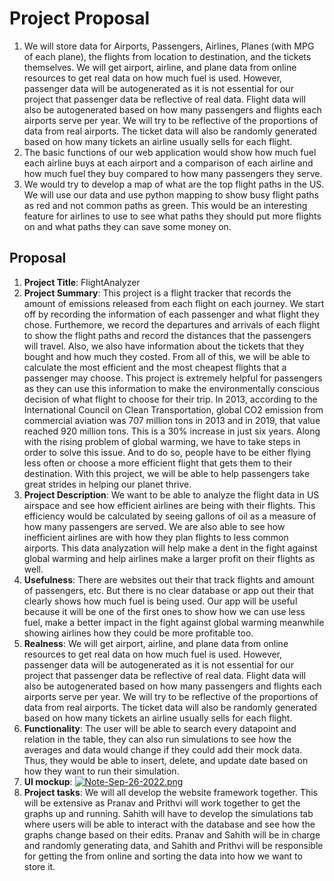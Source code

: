 # Project Proposal
1. We will store data for Airports, Passengers, Airlines, Planes (with MPG of each plane), the flights from location to destination, and the tickets themselves. We will get airport, airline, and plane data from online resources to get real data on how much fuel is used. However, passenger data will be autogenerated as it is not essential for our project that passenger data be reflective of real data. Flight data will also be autogenerated based on how many passengers and flights each airports serve per year. We will try to be reflective of the proportions of data from real airports. The ticket data will also be randomly generated based on how many tickets an airline usually sells for each flight.
2. The basic functions of our web application would show how much fuel each airline buys at each airport and a comparison of each airline and how much fuel they buy compared to how many passengers they serve.
3. We would try to develop a map of what are the top flight paths in the US. We will use our data and use python mapping to show busy flight paths as red and not common paths as green. This would be an interesting feature for airlines to use to see what paths they should put more flights on and what paths they can save some money on.
## Proposal
1. **Project Title**: FlightAnalyzer
2. **Project Summary**: This project is a flight tracker that records the amount of emissions released from each flight on each journey. We start off by recording the information of each passenger and what flight they chose. Furthemore, we record the departures and arrivals of each flight to show the flight paths and record the distances that the passengers will travel. Also, we also have information about the tickets that they bought and how much they costed. From all of this, we will be able to calculate the most efficient and the most cheapest flights that a passenger may choose. This project is extremely helpful for passengers as they can use this information to make the environmentally conscious decision of what flight to choose for their trip. In 2013, according to the International Council on Clean Transportation, global CO2 emission from commercial aviation was 707 million tons in 2013 and in 2019, that value reached 920 million tons. This is a 30% increase in just six years. Along with the rising problem of global warming, we have to take steps in order to solve this issue. And to do so, people have to be either flying less often or choose a more efficient flight that gets them to their destination. With this project, we will be able to help passengers take great strides in helping our planet thrive.
3. **Project Description**: We want to be able to analyze the flight data in US airspace and see how efficient airlines are being with their flights. This efficiency would be calculated by seeing gallons of oil as a measure of how many passengers are served. We are also able to see how inefficient airlines are with how they plan flights to less common airports. This data analyzation will help make a dent in the fight against global warming and help airlines make a larger profit on their flights as well.
4. **Usefulness**: There are websites out their that track flights and amount of passengers, etc. But there is no clear database or app out their that clearly shows how much fuel is being used. Our app will be useful because it will be one of the first ones to show how we can use less fuel, make a better impact in the fight against global warming meanwhile showing airlines how they could be more profitable too.
5. **Realness**: We will get airport, airline, and plane data from online resources to get real data on how much fuel is used. However, passenger data will be autogenerated as it is not essential for our project that passenger data be reflective of real data. Flight data will also be autogenerated based on how many passengers and flights each airports serve per year. We will try to be reflective of the proportions of data from real airports. The ticket data will also be randomly generated based on how many tickets an airline usually sells for each flight.
6. **Functionality**: The user will be able to search every datapoint and relation in the table, they can also run simulations to see how the averages and data would change if they could add their mock data. Thus, they would be able to insert, delete, and update date based on how they want to run their simulation.
7. **UI mockup**:
[![Note-Sep-26-2022.png](https://i.postimg.cc/PxdKYkV6/Note-Sep-26-2022.png)](https://postimg.cc/SXtWbHh8)
9. **Project tasks**: We will all develop the website framework together. This will be extensive as Pranav and Prithvi will work together to get the graphs up and running. Sahith will have to develop the simulations tab where users will be able to interact with the database and see how the graphs change based on their edits. Pranav and Sahith will be in charge and randomly generating data, and Sahith and Prithvi will be responsible for getting the from online and sorting the data into how we want to store it. 



